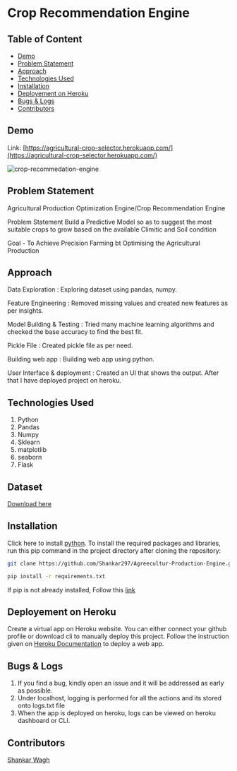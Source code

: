 # Crop Recommendation Engine


## Table of Content
  * [Demo](#demo)
  * [Problem Statement](#problem-statement)
  * [Approach](#approach)
  * [Technologies Used](#technologies-used)
  * [Installation](#installation)
  * [Deployement on Heroku](#deployement-on-heroku)
  * [Bugs & Logs](#bugs--logs)
  * [Contributors](#contributors)

## Demo
Link: [https://agricultural-crop-selector.herokuapp.com/](https://agricultural-crop-selector.herokuapp.com/)

![crop-recommedation-engine](https://user-images.githubusercontent.com/76767335/171604913-bb38b123-7b09-424b-b466-24407d865a46.gif)


## Problem Statement
Agricultural Production Optimization Engine/Crop Recommendation Engine

Problem Statement
     Build a Predictive Model so as to suggest the most suitable crops to grow based on the available Climitic and Soil condition

Goal - 
     To Achieve Precision Farming bt Optimising the Agricultural Production

## Approach
Data Exploration : Exploring dataset using pandas, numpy.

Feature Engineering : Removed missing values and created new features as per insights.

Model Building & Testing : Tried many machine learning algorithms and checked the base accuracy to find the best fit.

Pickle File : Created pickle file as per need.

Building web app : Building web app using python.

User Interface & deployment :  Created an UI that shows the output.
                          After that I have deployed project on heroku.
## Technologies Used
 
   1. Python 
   2. Pandas
   3. Numpy
   4. Sklearn
   5. matplotlib
   6. seaborn
   7. Flask

## Dataset
[Download here](https://github.com/Shankar297/Agreecultur-Production-Engine/blob/master/data.csv)

## Installation
Click here to install [python](https://www.python.org/downloads/). To install the required packages and libraries, run this pip command in the project directory after cloning the repository:
```bash
git clone https://github.com/Shankar297/Agreecultur-Production-Engine.git
```

```bash
pip install -r requirements.txt
```
If pip is not already installed, Follow this [link](https://pip.pypa.io/en/stable/installation/)

## Deployement on Heroku
Create a virtual app on Heroku website. You can either connect your github profile or download cli to manually deploy this project.
Follow the instruction given on [Heroku Documentation](https://devcenter.heroku.com/articles/getting-started-with-python) to deploy a web app.

## Bugs & Logs

1. If you find a bug, kindly open an issue and it will be addressed as early as possible.
2. Under localhost, logging is performed for all the actions and its stored onto logs.txt file
3. When the app is deployed on heroku, logs can be viewed on  heroku dashboard or CLI.

## Contributors
  [Shankar Wagh](https://github.com/Shankar297)
